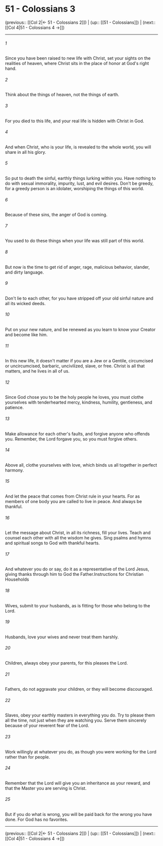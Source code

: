 # 51 - Colossians 3

(previous:: [[Col 2|← 51 - Colossians 2]]) | (up:: [[51 - Colossians]]) | (next:: [[Col 4|51 - Colossians 4 →]])

***


###### 1 
Since you have been raised to new life with Christ, set your sights on the realities of heaven, where Christ sits in the place of honor at God's right hand. 

###### 2 
Think about the things of heaven, not the things of earth. 

###### 3 
For you died to this life, and your real life is hidden with Christ in God. 

###### 4 
And when Christ, who is your life, is revealed to the whole world, you will share in all his glory. 

###### 5 
So put to death the sinful, earthly things lurking within you. Have nothing to do with sexual immorality, impurity, lust, and evil desires. Don't be greedy, for a greedy person is an idolater, worshiping the things of this world. 

###### 6 
Because of these sins, the anger of God is coming. 

###### 7 
You used to do these things when your life was still part of this world. 

###### 8 
But now is the time to get rid of anger, rage, malicious behavior, slander, and dirty language. 

###### 9 
Don't lie to each other, for you have stripped off your old sinful nature and all its wicked deeds. 

###### 10 
Put on your new nature, and be renewed as you learn to know your Creator and become like him. 

###### 11 
In this new life, it doesn't matter if you are a Jew or a Gentile, circumcised or uncircumcised, barbaric, uncivilized, slave, or free. Christ is all that matters, and he lives in all of us. 

###### 12 
Since God chose you to be the holy people he loves, you must clothe yourselves with tenderhearted mercy, kindness, humility, gentleness, and patience. 

###### 13 
Make allowance for each other's faults, and forgive anyone who offends you. Remember, the Lord forgave you, so you must forgive others. 

###### 14 
Above all, clothe yourselves with love, which binds us all together in perfect harmony. 

###### 15 
And let the peace that comes from Christ rule in your hearts. For as members of one body you are called to live in peace. And always be thankful. 

###### 16 
Let the message about Christ, in all its richness, fill your lives. Teach and counsel each other with all the wisdom he gives. Sing psalms and hymns and spiritual songs to God with thankful hearts. 

###### 17 
And whatever you do or say, do it as a representative of the Lord Jesus, giving thanks through him to God the Father.Instructions for Christian Households 

###### 18 
Wives, submit to your husbands, as is fitting for those who belong to the Lord. 

###### 19 
Husbands, love your wives and never treat them harshly. 

###### 20 
Children, always obey your parents, for this pleases the Lord. 

###### 21 
Fathers, do not aggravate your children, or they will become discouraged. 

###### 22 
Slaves, obey your earthly masters in everything you do. Try to please them all the time, not just when they are watching you. Serve them sincerely because of your reverent fear of the Lord. 

###### 23 
Work willingly at whatever you do, as though you were working for the Lord rather than for people. 

###### 24 
Remember that the Lord will give you an inheritance as your reward, and that the Master you are serving is Christ. 

###### 25 
But if you do what is wrong, you will be paid back for the wrong you have done. For God has no favorites.

***

(previous:: [[Col 2|← 51 - Colossians 2]]) | (up:: [[51 - Colossians]]) | (next:: [[Col 4|51 - Colossians 4 →]])
